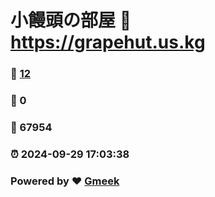 # 小饅頭の部屋 :link: https://grapehut.us.kg 
### :page_facing_up: [12](https://grapehut.us.kg/tag.html) 
### :speech_balloon: 0 
### :hibiscus: 67954 
### :alarm_clock: 2024-09-29 17:03:38 
### Powered by :heart: [Gmeek](https://github.com/Meekdai/Gmeek)
